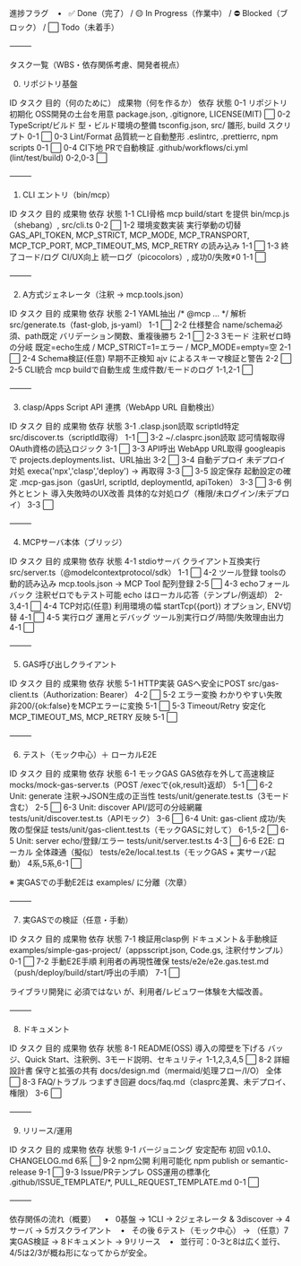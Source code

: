 進捗フラグ
   •   ✅ Done（完了） / 🟡 In Progress（作業中） / ⛔ Blocked（ブロック） / ⬜ Todo（未着手）

⸻

タスク一覧（WBS・依存関係考慮、開発者視点）

0. リポジトリ基盤

ID	タスク	目的（何のために）	成果物（何を作るか）	依存	状態
0-1	リポジトリ初期化	OSS開発の土台を用意	package.json, .gitignore, LICENSE(MIT)		⬜
0-2	TypeScript/ビルド	型・ビルド環境の整備	tsconfig.json, src/ 雛形, build スクリプト	0-1	⬜
0-3	Lint/Format	品質統一と自動整形	.eslintrc, .prettierrc, npm scripts	0-1	⬜
0-4	CI下地	PRで自動検証	.github/workflows/ci.yml (lint/test/build)	0-2,0-3	⬜


⸻

1. CLI エントリ（bin/mcp）

ID	タスク	目的	成果物	依存	状態
1-1	CLI骨格	mcp build/start を提供	bin/mcp.js（shebang）, src/cli.ts	0-2	⬜
1-2	環境変数実装	実行挙動の切替	GAS_API_TOKEN, MCP_STRICT, MCP_MODE, MCP_TRANSPORT, MCP_TCP_PORT, MCP_TIMEOUT_MS, MCP_RETRY の読み込み	1-1	⬜
1-3	終了コード/ログ	CI/UX向上	統一ログ（picocolors）, 成功0/失敗≠0	1-1	⬜


⸻

2. A方式ジェネレータ（注釈 → mcp.tools.json）

ID	タスク	目的	成果物	依存	状態
2-1	YAML抽出	/* @mcp ... */ 解析	src/generate.ts（fast-glob, js-yaml）	1-1	⬜
2-2	仕様整合	name/schema必須、path既定	バリデーション関数、重複後勝ち	2-1	⬜
2-3	3モード	注釈ゼロ時の分岐	既定=echo生成 / MCP_STRICT=1=エラー / MCP_MODE=empty=空	2-1	⬜
2-4	Schema検証(任意)	早期不正検知	ajv によるスキーマ検証と警告	2-2	⬜
2-5	CLI統合	mcp buildで自動生成	生成件数/モードのログ	1-1,2-1	⬜


⸻

3. clasp/Apps Script API 連携（WebApp URL 自動検出）

ID	タスク	目的	成果物	依存	状態
3-1	.clasp.json読取	scriptId特定	src/discover.ts（scriptId取得）	1-1	⬜
3-2	~/.clasprc.json読取	認可情報取得	OAuth資格の読込ロジック	3-1	⬜
3-3	API呼出	WebApp URL取得	googleapis で projects.deployments.list、URL抽出	3-2	⬜
3-4	自動デプロイ	未デプロイ対処	execa('npx','clasp','deploy') → 再取得	3-3	⬜
3-5	設定保存	起動設定の確定	.mcp-gas.json（gasUrl, scriptId, deploymentId, apiToken）	3-3	⬜
3-6	例外とヒント	導入失敗時のUX改善	具体的な対処ログ（権限/未ログイン/未デプロイ）	3-3	⬜


⸻

4. MCPサーバ本体（ブリッジ）

ID	タスク	目的	成果物	依存	状態
4-1	stdioサーバ	クライアント互換実行	src/server.ts（@modelcontextprotocol/sdk）	1-1	⬜
4-2	ツール登録	toolsの動的読み込み	mcp.tools.json → MCP Tool 配列登録	2-5	⬜
4-3	echoフォールバック	注釈ゼロでもテスト可能	echo はローカル応答（テンプレ/例返却）	2-3,4-1	⬜
4-4	TCP対応(任意)	利用環境の幅	startTcp({port}) オプション, ENV切替	4-1	⬜
4-5	実行ログ	運用とデバッグ	ツール別実行ログ/時間/失敗理由出力	4-1	⬜


⸻

5. GAS呼び出しクライアント

ID	タスク	目的	成果物	依存	状態
5-1	HTTP実装	GASへ安全にPOST	src/gas-client.ts（Authorization: Bearer）	4-2	⬜
5-2	エラー変換	わかりやすい失敗	非200/{ok:false}をMCPエラーに変換	5-1	⬜
5-3	Timeout/Retry	安定化	MCP_TIMEOUT_MS, MCP_RETRY 反映	5-1	⬜


⸻

6. テスト（モック中心）＋ ローカルE2E

ID	タスク	目的	成果物	依存	状態
6-1	モックGAS	GAS依存を外して高速検証	mocks/mock-gas-server.ts（POST /execで{ok,result}返却）	5-1	⬜
6-2	Unit: generate	注釈→JSON生成の正当性	tests/unit/generate.test.ts（3モード含む）	2-5	⬜
6-3	Unit: discover	API/認可の分岐網羅	tests/unit/discover.test.ts（APIモック）	3-6	⬜
6-4	Unit: gas-client	成功/失敗の型保証	tests/unit/gas-client.test.ts（モックGASに対して）	6-1,5-2	⬜
6-5	Unit: server	echo/登録/エラー	tests/unit/server.test.ts	4-3	⬜
6-6	E2E: ローカル	全体疎通（擬似）	tests/e2e/local.test.ts（モックGAS + 実サーバ起動）	4系,5系,6-1	⬜

※ 実GASでの手動E2Eは examples/ に分離（次章）

⸻

7. 実GASでの検証（任意・手動）

ID	タスク	目的	成果物	依存	状態
7-1	検証用clasp例	ドキュメント＆手動検証	examples/simple-gas-project/（appsscript.json, Code.gs, 注釈付サンプル）	0-1	⬜
7-2	手動E2E手順	利用者の再現性確保	tests/e2e/e2e.gas.test.md（push/deploy/build/start/呼出の手順）	7-1	⬜

ライブラリ開発に 必須ではない が、利用者/レビュワー体験を大幅改善。

⸻

8. ドキュメント

ID	タスク	目的	成果物	依存	状態
8-1	README(OSS)	導入の障壁を下げる	バッジ、Quick Start、注釈例、3モード説明、セキュリティ	1-1,2,3,4,5	⬜
8-2	詳細設計書	保守と拡張の共有	docs/design.md（mermaid/処理フロー/I/O）	全体	⬜
8-3	FAQ/トラブル	つまずき回避	docs/faq.md（clasprc差異、未デプロイ、権限）	3-6	⬜


⸻

9. リリース/運用

ID	タスク	目的	成果物	依存	状態
9-1	バージョニング	安定配布	初回 v0.1.0、CHANGELOG.md	6系	⬜
9-2	npm公開	利用可能化	npm publish or semantic-release	9-1	⬜
9-3	Issue/PRテンプレ	OSS運用の標準化	.github/ISSUE_TEMPLATE/*, PULL_REQUEST_TEMPLATE.md	0-1	⬜


⸻

依存関係の流れ（概要）
   •   0基盤 → 1CLI → 2ジェネレータ & 3discover → 4サーバ → 5ガスクライアント
   •   その後 6テスト（モック中心） → （任意）7実GAS検証 → 8ドキュメント → 9リリース
   •   並行可：0-3と8は広く並行、4/5は2/3が概ね形になってからが安全。
